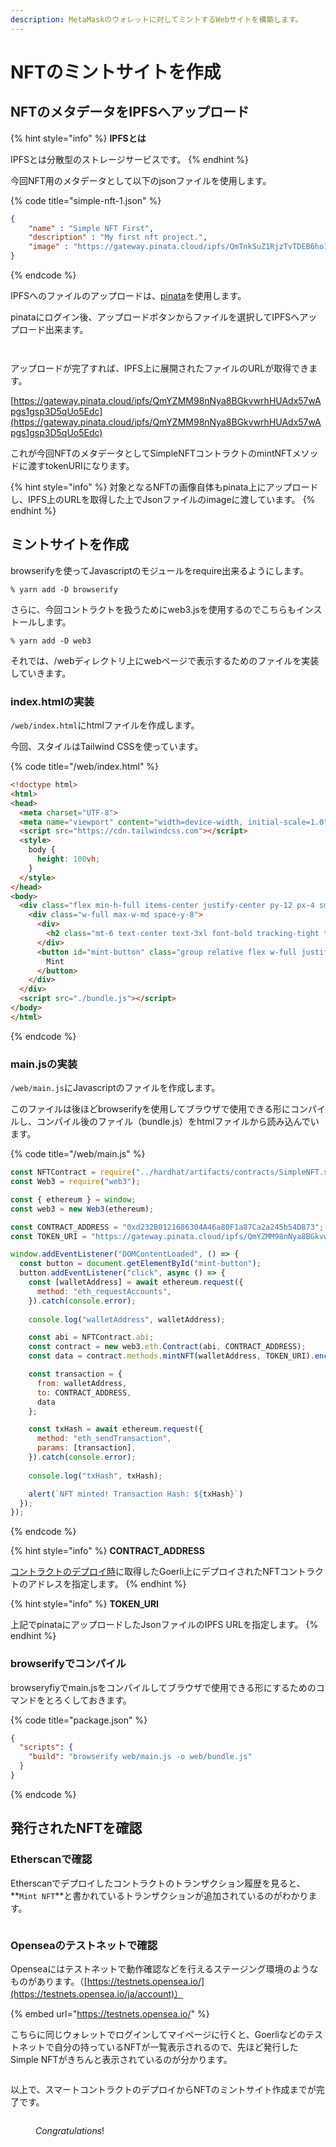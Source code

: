 ```yaml
---
description: MetaMaskのウォレットに対してミントするWebサイトを構築します。
---
```


# NFTのミントサイトを作成

## NFTのメタデータをIPFSへアップロード

{% hint style="info" %}
**IPFSとは**

IPFSとは分散型のストレージサービスです。
{% endhint %}

今回NFT用のメタデータとして以下のjsonファイルを使用します。

{% code title="simple-nft-1.json" %}
```json
{
    "name" : "Simple NFT First",
    "description" : "My first nft project.",
    "image" : "https://gateway.pinata.cloud/ipfs/QmTnkSuZ1RjzTvTDEB6ho1jVbTUZmYzqSQggMSZmLVjH5j"
}
```
{% endcode %}

IPFSへのファイルのアップロードは、[pinata](https://www.pinata.cloud/)を使用します。

pinataにログイン後、アップロードボタンからファイルを選択してIPFSへアップロード出来ます。

<figure><img src="../../.gitbook/assets/app.pinata.cloud_pinmanager(iPad Air).png" alt=""><figcaption></figcaption></figure>

<figure><img src="../../.gitbook/assets/app.pinata.cloud_pinmanager(iPad Air) (2).png" alt=""><figcaption></figcaption></figure>

アップロードが完了すれば、IPFS上に展開されたファイルのURLが取得できます。

[https://gateway.pinata.cloud/ipfs/QmYZMM98nNya8BGkvwrhHUAdx57wApgs1gsp3D5qUo5Edc](https://gateway.pinata.cloud/ipfs/QmYZMM98nNya8BGkvwrhHUAdx57wApgs1gsp3D5qUo5Edc)

これが今回NFTのメタデータとしてSimpleNFTコントラクトのmintNFTメソッドに渡すtokenURIになります。

{% hint style="info" %}
対象となるNFTの画像自体もpinata上にアップロードし、IPFS上のURLを取得した上でJsonファイルのimageに渡しています。
{% endhint %}

## ミントサイトを作成

browserifyを使ってJavascriptのモジュールをrequire出来るようにします。

```shell
% yarn add -D browserify
```

さらに、今回コントラクトを扱うためにweb3.jsを使用するのでこちらもインストールします。

```shell
% yarn add -D web3
```

それでは、/webディレクトリ上にwebページで表示するためのファイルを実装していきます。

### index.htmlの実装

`/web/index.html`にhtmlファイルを作成します。

今回、スタイルはTailwind CSSを使っています。

{% code title="/web/index.html" %}
```html
<!doctype html>
<html>
<head>
  <meta charset="UTF-8">
  <meta name="viewport" content="width=device-width, initial-scale=1.0">
  <script src="https://cdn.tailwindcss.com"></script>
  <style>
    body {
      height: 100vh;
    }
  </style>
</head>
<body>
  <div class="flex min-h-full items-center justify-center py-12 px-4 sm:px-6 lg:px-8">
    <div class="w-full max-w-md space-y-8">
      <div>
        <h2 class="mt-6 text-center text-3xl font-bold tracking-tight text-gray-900">Let's mint a SimpleNFT</h2>
      </div>
      <button id="mint-button" class="group relative flex w-full justify-center rounded-md border border-transparent bg-indigo-600 py-2 px-4 text-sm font-medium text-white hover:bg-indigo-700 focus:outline-none focus:ring-2 focus:ring-indigo-500 focus:ring-offset-2">
        Mint
      </button>
    </div>
  </div>
  <script src="./bundle.js"></script>
</body>
</html>
```
{% endcode %}

### main.jsの実装

`/web/main.js`にJavascriptのファイルを作成します。

このファイルは後ほどbrowserifyを使用してブラウザで使用できる形にコンパイルし、コンパイル後のファイル（bundle.js）をhtmlファイルから読み込んでいます。

{% code title="/web/main.js" %}
```javascript
const NFTContract = require("../hardhat/artifacts/contracts/SimpleNFT.sol/SimpleNFT.json");
const Web3 = require("web3");

const { ethereum } = window;
const web3 = new Web3(ethereum);

const CONTRACT_ADDRESS = "0xd232B0121686304A46a80F1a87Ca2a245b54D873";
const TOKEN_URI = "https://gateway.pinata.cloud/ipfs/QmYZMM98nNya8BGkvwrhHUAdx57wApgs1gsp3D5qUo5Edc";

window.addEventListener("DOMContentLoaded", () => {
  const button = document.getElementById("mint-button");
  button.addEventListener("click", async () => {
    const [walletAddress] = await ethereum.request({
      method: "eth_requestAccounts",
    }).catch(console.error);
    
    console.log("walletAddress", walletAddress);

    const abi = NFTContract.abi;
    const contract = new web3.eth.Contract(abi, CONTRACT_ADDRESS);
    const data = contract.methods.mintNFT(walletAddress, TOKEN_URI).encodeABI();

    const transaction = {
      from: walletAddress,
      to: CONTRACT_ADDRESS,
      data
    };

    const txHash = await ethereum.request({
      method: "eth_sendTransaction",
      params: [transaction],
    }).catch(console.error);
    
    console.log("txHash", txHash);

    alert(`NFT minted! Transaction Hash: ${txHash}`)
  });
});
```
{% endcode %}

{% hint style="info" %}
**CONTRACT\_ADDRESS**

[コントラクトのデプロイ時](erc721-deploy/#depuroikomandowo)に取得したGoerli上にデプロイされたNFTコントラクトのアドレスを指定します。
{% endhint %}

{% hint style="info" %}
**TOKEN\_URI**

上記でpinataにアップロードしたJsonファイルのIPFS URLを指定します。
{% endhint %}

### browserifyでコンパイル

browseryfiyでmain.jsをコンパイルしてブラウザで使用できる形にするためのコマンドをとろくしておきます。

{% code title="package.json" %}
```json
{
  "scripts": {
    "build": "browserify web/main.js -o web/bundle.js"
  }
}
```
{% endcode %}

## 発行されたNFTを確認

### Etherscanで確認

Etherscanでデプロイしたコントラクトのトランザクション履歴を見ると、**`Mint NFT`**と書かれているトランザクションが追加されているのがわかります。

<figure><img src="../../.gitbook/assets/goerli.etherscan.io_address_0xd232B0121686304A46a80F1a87Ca2a245b54D873(iPad Air) (1).png" alt=""><figcaption></figcaption></figure>

### Openseaのテストネットで確認

Openseaにはテストネットで動作確認などを行えるステージング環境のようなものがあります。（[https://testnets.opensea.io/](https://testnets.opensea.io/ja/account)）

{% embed url="https://testnets.opensea.io/" %}

こちらに同じウォレットでログインしてマイページに行くと、Goerliなどのテストネットで自分の持っているNFTが一覧表示されるので、先ほど発行したSimple NFTがきちんと表示されているのが分かります。

<figure><img src="../../.gitbook/assets/testnets.opensea.io_ja_account(iPad Air).png" alt=""><figcaption></figcaption></figure>

以上で、スマートコントラクトのデプロイからNFTのミントサイト作成までが完了です。

<figure><img src="../../.gitbook/assets/infrastructure_transparent.png" alt=""><figcaption><p><em>Congratulations</em>!</p></figcaption></figure>
